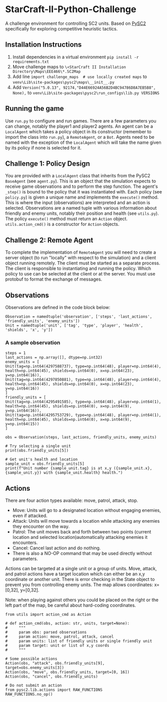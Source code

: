 # StarCraft-II-Python-Challenge
A challenge environment for controlling SC2 units. Based on [PySC2](https://github.com/google-deepmind/pysc2) specifically for exploring competitive heuristic tactics.

## Installation Instructions
1. Install dependencies in a virtual environment `pip install -r requirements.txt`
2. Move challenge maps to `\<StarCraft II Installation Directory\Maps\EEE466\*.SC2Map`
3. Add line `import challenge_maps  # use locally created maps` to `venv\Lib\site-packages\pysc2\maps\__init__.py`
4. Add `Version("5.0.13", 92174,"D44E66924A56B2D4BC94786D8A7EB5B8", None),` to `venv\Lib\site-packages\pysc2\run_configs\lib.py VERSIONS`

## Running the game
Use `run.py` to configure and run games. There are a few parameters you can change, notably the player1 and player2 agents. An agent can be a `LocalAgent` which takes a policy object in its constructor (remember to import the class into `run.py`), a `RemoteAgent`, or a `Bot`. Agents need to be named with the exception of the `LocalAgent` which will take the name given by its policy if none is selected for it.

## Challenge 1: Policy Design
You are provided with a `LocalAgent` class that inherits from the PySC2 `BaseAgent` (see `agent.py`). This is an object that the simulation expects to receive game observations and to perform the step function. The agent's `_step()` is bound to the policy that it was instantiated with. Each policy (see `policy.py`) is given a unique name and implements the `execute()` method. This is where the input (observations) are interpreted and an action is selected. Observations are a named tuple with various information about friendly and enemy units, notably their position and health (see `utils.py`). The policy `execute()` method must return an `Action` object. `utils.action_cmd()` is a constructor for `Action` objects.

## Challenge 2: Remote Agent
To complete the implementation of `RemoteAgent` you will need to create a server object (to run "locally" with respect to the simulation) and a client object running remotely. The client must be started as a separate process. The client is responsible to instantiating and running the policy. Which policy to use can be selected at the client or at the server. You must use protobuf to format the exchange of messages.

## Observations
Observations are defined in the code block below:
```
Observation = namedtuple('observation', ['steps', 'last_actions', 'friendly_units', 'enemy_units'])
Unit = namedtuple('unit', ['tag', 'type', 'player', 'health', 'shields', 'x', 'y'])
```

### A sample observation
```
steps = 1
last_actions = np.array([], dtype=np.int32)
enemy_units = [
Unit(tag=np.int64(4297588737), type=np.int64(48), player=np.int64(4), health=np.int64(45), shields=np.int64(0), x=np.int64(23), y=np.int64(16)), 
Unit(tag=np.int64(4297850881), type=np.int64(48), player=np.int64(4), health=np.int64(45), shields=np.int64(0), x=np.int64(23), y=np.int64(16))
]
friendly_units = [
Unit(tag=np.int64(4295491585), type=np.int64(48), player=np.int64(1), health=np.int64(45), shields=np.int64(0), x=np.int64(9), y=np.int64(16)),
Unit(tag=np.int64(4295753729), type=np.int64(48), player=np.int64(1), health=np.int64(45), shields=np.int64(0), x=np.int64(9), y=np.int64(15))
]

obs = Observation(steps, last_actions, friendly_units, enemy_units)

# Try selecting a single unit
print(obs.friendly_units[5])

# Get unit's health and location
sample_unit = obs.friendly_units[5]
print(f"Unit number {sample_unit.tag} is at x,y ({sample_unit.x},{sample_unit.y}) with {sample_unit.health} health.")
```

## Actions
There are four action types available: move, patrol, attack, stop.
- Move: Units will go to a designated location without engaging enemies, even if attacked.
- Attack: Units will move towards a location while attacking any enemies they encounter on the way.
- Patrol: The unit moves back and forth between two points (current location and selected location)automatically attacking enemies it encounters.
- Cancel: Cancel last action and do nothing.
- There is also a NO-OP command that may be used directly without parameters.

Actions can be targeted at a single unit or a group of units. Move, attack, and patrol actions have a target location which can either be an x,y coordinate or another unit. There is error checking in the State object to prevent you from controlling enemy units. The map allows coordinates: x=[0,32], y=[0,32].

Note: when playing against others you could be placed on the right or the left part of the map, be careful about hard-coding coordinates.

```
from utils import action_cmd as Action

# def action_cmd(obs, action: str, units, target=None):
#     """
#     param obs: parsed observations
#     param action: move, patrol, attack, cancel
#     param units: list of friendly units or single friendly unit
#     param target: unit or list of x,y coords
#     """

# Some possible actions
Action(obs, "attack", obs.friendly_units[9], target=obs.enemy_units[3])
Action(obs, "move", obs.friendly_units, target=[0, 16])
Action(obs, "cancel", obs.friendly_units)

# Do not submit an action
from pysc2.lib.actions import RAW_FUNCTIONS
RAW_FUNCTIONS.no_op()
```
